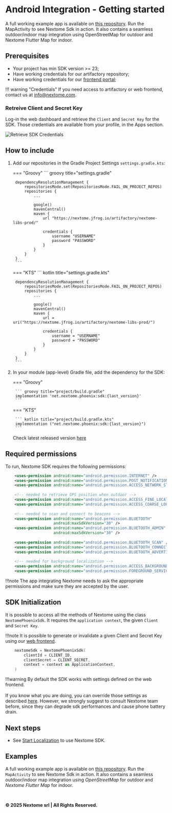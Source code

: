 # Android Integration - Getting started

A full working example app is available on [this repository](https://github.com/Nextome/nextome-phoenix-android-whitelabel). Run the MapActivity to see Nextome Sdk in action. It also contains a seamless outdoor/indoor map integration using OpenStreetMap for outdoor and Nextome Flutter Map for indoor.

## Prerequisites
- Your project has min SDK version >= 23;
- Have working credentials for our artifactory repository;
- Have working credentials for our [frontend portal](https://admin.nextome.net/);

!!! warning "Credentials"
    If you need access to artifactory or web frontend, contact us at [info@nextome.com](mailto:info@nextome.com).

### Retreive Client and Secret Key
Log-in the web dashboard and retrieve the `Client` and `Secret Key` for the SDK.
Those credentials are available from your profile, in the Apps section.

![Retrieve SDK Credentials](../../assets/sdk_key.png)

## How to include

1. Add our repositories in the Gradle Project Settings `settings.gradle.kts`:

    === "Groovy"
        ``` groovy title="settings.gradle"
        
        dependencyResolutionManagement {
            repositoriesMode.set(RepositoriesMode.FAIL_ON_PROJECT_REPOS)
            repositories {
                ...

                google()
                mavenCentral()
                maven {
                    url "https://nextome.jfrog.io/artifactory/nextome-libs-prod/"

                    credentials {
                        username "USERNAME"
                        password "PASSWORD"
                    }
                }
            }
        }
        ```
    === "KTS"
        ``` kotlin title="settings.gradle.kts"
    
        dependencyResolutionManagement {
            repositoriesMode.set(RepositoriesMode.FAIL_ON_PROJECT_REPOS)
            repositories {
                ...

                google()
                mavenCentral()
                maven {
                    url = uri("https://nextome.jfrog.io/artifactory/nextome-libs-prod/")

                    credentials {
                        username = "USERNAME"
                        password = "PASSWORD"
                    }
                }
            }
        }
        ```

2. In your module (app-level) Gradle file, add the dependency for the SDK:

    === "Groovy"

        ``` groovy title="project/build.gradle"
        implementation 'net.nextome.phoenix:sdk:{last_version}'
        ```

    === "KTS"

        ``` kotlin title="project/build.gradle.kts"
        implementation ("net.nextome.phoenix:sdk:{last_version}")
        ```
    Check latest released version [here](/docs/Nextome%20SDK/Android/changelog.md)

## Required permissions
To run, Nextome SDK requires the following permissions:
```xml title="AndroidManifest.xml"
    <uses-permission android:name="android.permission.INTERNET" />
    <uses-permission android:name="android.permission.POST_NOTIFICATIONS"/>
    <uses-permission android:name="android.permission.ACCESS_NETWORK_STATE" />
    
    <!-- needed to retrieve GPS position when outdoor -->
    <uses-permission android:name="android.permission.ACCESS_FINE_LOCATION" />
    <uses-permission android:name="android.permission.ACCESS_COARSE_LOCATION" />
    
    <!-- needed to scan and connect to beacons -->
    <uses-permission android:name="android.permission.BLUETOOTH"
                     android:maxSdkVersion="30" />
    <uses-permission android:name="android.permission.BLUETOOTH_ADMIN"
                     android:maxSdkVersion="30" />
    
    <uses-permission android:name="android.permission.BLUETOOTH_SCAN" />
    <uses-permission android:name="android.permission.BLUETOOTH_CONNECT" />
    <uses-permission android:name="android.permission.BLUETOOTH_ADVERTISE" />
    
    <!-- needed for background localization -->
    <uses-permission android:name="android.permission.ACCESS_BACKGROUND_LOCATION" />
    <uses-permission android:name="android.permission.FOREGROUND_SERVICE" />
```

!!!note 
    The app integrating Nextome needs to ask the appropriate permissions and make sure they are accepted by the user.

## SDK Initialization
It is possible to access all the methods of Nextome using the class `NextomePhoenixSdk`.
It requires the `application context`, the given `Client` and `Secret Key`.

!!!note
    It is possible to generate or invalidate a given Client and Secret Key using our [web frontend](#retreive-client-and-secret-key).

```kotlin
    nextomeSdk = NextomePhoenixSdk(
        clientId = CLIENT_ID,
        clientSecret = CLIENT_SECRET,
        context = context as ApplicationContext,
    )
```

!!!warning
    By default the SDK works with settings defined on the web frontend.<br><br>
    If you know what you are doing, you can override those settings as described [here](Android/settings.md).
    However, we strongly suggest to consult Nextome team before, since they can
    degrade sdk performances and cause phone battery drain.

## Next steps

- See [Start Localization](../start-localization.md) to use Nextome SDK.

## Examples
A full working example app is available on [this repository](https://github.com/Nextome/nextome-phoenix-android-whitelabel).
Run the `MapActivity` to see Nextome Sdk in action. It also contains a seamless outdoor/indoor map integration using *OpenStreetMap* for outdoor and *Nextome Flutter Map* for indoor.

<br>

**© 2025 Nextome srl | All Rights Reserved.**
